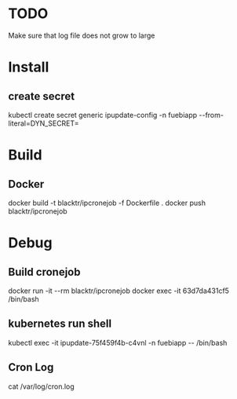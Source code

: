 # TODO
Make sure that log file does not grow to large

# Install
## create secret
kubectl create secret generic ipupdate-config -n fuebiapp --from-literal=DYN_SECRET=<YOURSECRET>

# Build
## Docker
docker build -t blacktr/ipcronejob -f Dockerfile .
docker push blacktr/ipcronejob

# Debug
## Build cronejob
docker run -it --rm blacktr/ipcronejob
docker exec -it 63d7da431cf5 /bin/bash

##  kubernetes run shell
kubectl exec -it ipupdate-75f459f4b-c4vnl -n fuebiapp -- /bin/bash

## Cron Log
cat /var/log/cron.log  
